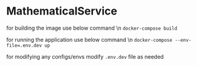# MathematicalService
for building the image use below command \n
```docker-compose build```

for running the application use below command \n
```docker-compose --env-file=.env.dev up```

for modifying any configs/envs modify ```.env.dev``` file as needed

